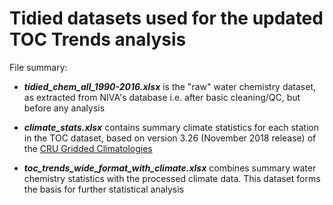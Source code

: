 # Tidied datasets used for the updated TOC Trends analysis

File summary:

 * ***tidied_chem_all_1990-2016.xlsx*** is the "raw" water chemistry dataset, as extracted from NIVA's database i.e. after basic cleaning/QC, but before any analysis
 
 * ***climate_stats.xlsx*** contains summary climate statistics for each station in the TOC dataset, based on version 3.26 (November 2018 release) of the [CRU Gridded Climatologies](https://crudata.uea.ac.uk/cru/data/hrg/)
 
 * ***toc_trends_wide_format_with_climate.xlsx*** combines summary water chemistry statistics with the processed climate data. This dataset forms the basis for further statistical analysis